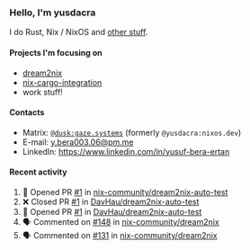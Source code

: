 ### Hello, I'm yusdacra

I do Rust, Nix / NixOS and [other stuff](https://gaze.systems/).

#### Projects I'm focusing on

- [dream2nix](https://github.com/nix-community/dream2nix)
- [nix-cargo-integration](https://github.com/yusdacra/nix-cargo-integration)
- work stuff!

#### Contacts

- Matrix: [`@dusk:gaze.systems`](https://matrix.to/#/@dusk:gaze.systems) (formerly `@yusdacra:nixos.dev`)
- E-mail: y.bera003.06@pm.me
- LinkedIn: https://www.linkedin.com/in/yusuf-bera-ertan

#### Recent activity

<!--START_SECTION:activity-->
1. 💪 Opened PR [#1](https://github.com/nix-community/dream2nix-auto-test/pull/1) in [nix-community/dream2nix-auto-test](https://github.com/nix-community/dream2nix-auto-test)
2. ❌ Closed PR [#1](https://github.com/DavHau/dream2nix-auto-test/pull/1) in [DavHau/dream2nix-auto-test](https://github.com/DavHau/dream2nix-auto-test)
3. 💪 Opened PR [#1](https://github.com/DavHau/dream2nix-auto-test/pull/1) in [DavHau/dream2nix-auto-test](https://github.com/DavHau/dream2nix-auto-test)
4. 🗣 Commented on [#148](https://github.com/nix-community/dream2nix/issues/148) in [nix-community/dream2nix](https://github.com/nix-community/dream2nix)
5. 🗣 Commented on [#131](https://github.com/nix-community/dream2nix/issues/131) in [nix-community/dream2nix](https://github.com/nix-community/dream2nix)
<!--END_SECTION:activity-->

